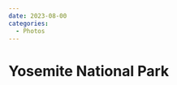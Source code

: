 ```yaml
---
date: 2023-08-00
categories:
  - Photos
---
```


# Yosemite National Park

<script async src="//www.instagram.com/embed.js"></script>

<blockquote class="instagram-media" data-instgrm-captioned
    data-instgrm-permalink="https://www.instagram.com/p/C1hZYZeLMu2/">
</blockquote>

<blockquote class="instagram-media" data-instgrm-captioned
    data-instgrm-permalink="https://www.instagram.com/p/C1hZcXzL_Yu/">
</blockquote>

<blockquote class="instagram-media" data-instgrm-captioned
    data-instgrm-permalink="https://www.instagram.com/p/C1hZepmL775/">
</blockquote>

<blockquote class="instagram-media" data-instgrm-captioned
    data-instgrm-permalink="https://www.instagram.com/p/C1k2JN7Pxkb/">
</blockquote>

<blockquote class="instagram-media" data-instgrm-captioned
    data-instgrm-permalink="https://www.instagram.com/p/C1k2UxSPPfo/">
</blockquote>

<blockquote class="instagram-media" data-instgrm-captioned
    data-instgrm-permalink="https://www.instagram.com/p/C1k2h_jvsov/">
</blockquote>

<blockquote class="instagram-media" data-instgrm-captioned
    data-instgrm-permalink="https://www.instagram.com/p/C1k2m8bP8AB/">
</blockquote>

<blockquote class="instagram-media" data-instgrm-captioned
    data-instgrm-permalink="https://www.instagram.com/p/C1k2si7PSKW/">
</blockquote>

<blockquote class="instagram-media" data-instgrm-captioned
    data-instgrm-permalink="https://www.instagram.com/p/C1k2ylEvQWS/">
</blockquote>

<blockquote class="instagram-media" data-instgrm-captioned
    data-instgrm-permalink="https://www.instagram.com/p/C1k25OmvsQ_/">
</blockquote>

<blockquote class="instagram-media" data-instgrm-captioned
    data-instgrm-permalink="https://www.instagram.com/p/C1k2-f8PrTR/">
</blockquote>

<blockquote class="instagram-media" data-instgrm-captioned
    data-instgrm-permalink="https://www.instagram.com/p/C1k3ChlvsOz/">
</blockquote>

<blockquote class="instagram-media" data-instgrm-captioned
    data-instgrm-permalink="https://www.instagram.com/p/C1k3MFTPc_N/">
</blockquote>

<blockquote class="instagram-media" data-instgrm-captioned
    data-instgrm-permalink="https://www.instagram.com/p/C1k3TwcvfZf/">
</blockquote>

<blockquote class="instagram-media" data-instgrm-captioned
    data-instgrm-permalink="https://www.instagram.com/p/C1k3X5_voMl/">
</blockquote>

<blockquote class="instagram-media" data-instgrm-captioned
    data-instgrm-permalink="https://www.instagram.com/p/C1k3erJvqvK/">
</blockquote>